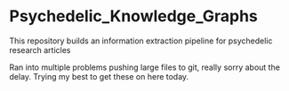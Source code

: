 # Psychedelic_Knowledge_Graphs
This repository builds an information extraction pipeline for psychedelic research articles

Ran into multiple problems pushing large files to git, really sorry about the delay. Trying my best to get these on here today.
